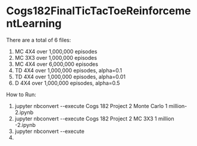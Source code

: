 # Cogs182FinalTicTacToeReinforcementLearning
There are a total of 6 files: 
1) MC 4X4 over 1,000,000 episodes
2) MC 3X3 over 1,000,000 episodes
3) MC 4X4 over 6,000,000 episodes
4) TD 4X4 over 1,000,000 episodes, alpha=0.1
5) TD 4X4 over 1,000,000 episodes, alpha=0.01
6) D 4X4 over 1,000,000 episodes, alpha=0.5

How to Run: 
1) jupyter nbconvert --execute Cogs 182 Project 2 Monte Carlo 1 million-2.ipynb
2) jupyter nbconvert --execute Cogs 182 Project 2 MC 3X3 1 million -2.ipynb
3) jupyter nbconvert --execute 
4) 
